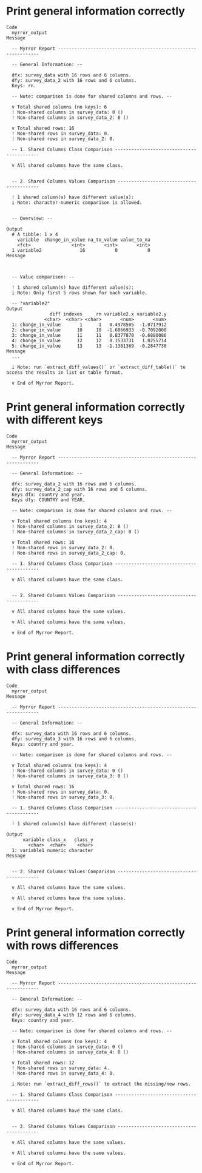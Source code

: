# Print general information correctly

    Code
      myrror_output
    Message
      
      -- Myrror Report ---------------------------------------------------------------
      
      -- General Information: --
      
      dfx: survey_data with 16 rows and 6 columns.
      dfy: survey_data_2 with 16 rows and 6 columns.
      Keys: rn.
      
      -- Note: comparison is done for shared columns and rows. --
      
      v Total shared columns (no keys): 6
      ! Non-shared columns in survey_data: 0 ()
      ! Non-shared columns in survey_data_2: 0 ()
      
      v Total shared rows: 16
      ! Non-shared rows in survey_data: 0.
      ! Non-shared rows in survey_data_2: 0.
      
      -- 1. Shared Columns Class Comparison ------------------------------------------
      
      v All shared columns have the same class.
      
      
      -- 2. Shared Columns Values Comparison -----------------------------------------
      
      ! 1 shared column(s) have different value(s):
      i Note: character-numeric comparison is allowed.
      
      
      -- Overview: --
      
    Output
      # A tibble: 1 x 4
        variable  change_in_value na_to_value value_to_na
        <fct>               <int>       <int>       <int>
      1 variable2              16           0           0
    Message
      
      
      
      -- Value comparison: --
      
      ! 1 shared column(s) have different value(s):
      i Note: Only first 5 rows shown for each variable.
      
      -- "variable2" 
    Output
                    diff indexes     rn variable2.x variable2.y
                  <char>  <char> <char>       <num>       <num>
      1: change_in_value       1      1   0.4978505  -1.0717912
      2: change_in_value      10     10  -1.6866933  -0.7092008
      3: change_in_value      11     11   0.8377870  -0.6880086
      4: change_in_value      12     12   0.1533731   1.0255714
      5: change_in_value      13     13  -1.1381369  -0.2847730
    Message
      ...
      
      i Note: run `extract_diff_values()` or `extract_diff_table()` to access the results in list or table format.
      
      v End of Myrror Report.

# Print general information correctly with different keys

    Code
      myrror_output
    Message
      
      -- Myrror Report ---------------------------------------------------------------
      
      -- General Information: --
      
      dfx: survey_data_2 with 16 rows and 6 columns.
      dfy: survey_data_2_cap with 16 rows and 6 columns.
      Keys dfx: country and year.
      Keys dfy: COUNTRY and YEAR.
      
      -- Note: comparison is done for shared columns and rows. --
      
      v Total shared columns (no keys): 4
      ! Non-shared columns in survey_data_2: 0 ()
      ! Non-shared columns in survey_data_2_cap: 0 ()
      
      v Total shared rows: 16
      ! Non-shared rows in survey_data_2: 0.
      ! Non-shared rows in survey_data_2_cap: 0.
      
      -- 1. Shared Columns Class Comparison ------------------------------------------
      
      v All shared columns have the same class.
      
      
      -- 2. Shared Columns Values Comparison -----------------------------------------
      
      v All shared columns have the same values.
      
      v All shared columns have the same values.
      
      v End of Myrror Report.

# Print general information correctly with class differences

    Code
      myrror_output
    Message
      
      -- Myrror Report ---------------------------------------------------------------
      
      -- General Information: --
      
      dfx: survey_data with 16 rows and 6 columns.
      dfy: survey_data_3 with 16 rows and 6 columns.
      Keys: country and year.
      
      -- Note: comparison is done for shared columns and rows. --
      
      v Total shared columns (no keys): 4
      ! Non-shared columns in survey_data: 0 ()
      ! Non-shared columns in survey_data_3: 0 ()
      
      v Total shared rows: 16
      ! Non-shared rows in survey_data: 0.
      ! Non-shared rows in survey_data_3: 0.
      
      -- 1. Shared Columns Class Comparison ------------------------------------------
      
      ! 1 shared column(s) have different classe(s):
      
    Output
          variable class_x   class_y
            <char>  <char>    <char>
      1: variable1 numeric character
    Message
      
      
      -- 2. Shared Columns Values Comparison -----------------------------------------
      
      v All shared columns have the same values.
      
      v All shared columns have the same values.
      
      v End of Myrror Report.

# Print general information correctly with rows differences

    Code
      myrror_output
    Message
      
      -- Myrror Report ---------------------------------------------------------------
      
      -- General Information: --
      
      dfx: survey_data with 16 rows and 6 columns.
      dfy: survey_data_4 with 12 rows and 6 columns.
      Keys: country and year.
      
      -- Note: comparison is done for shared columns and rows. --
      
      v Total shared columns (no keys): 4
      ! Non-shared columns in survey_data: 0 ()
      ! Non-shared columns in survey_data_4: 0 ()
      
      v Total shared rows: 12
      ! Non-shared rows in survey_data: 4.
      ! Non-shared rows in survey_data_4: 0.
      
      i Note: run `extract_diff_rows()` to extract the missing/new rows.
      
      -- 1. Shared Columns Class Comparison ------------------------------------------
      
      v All shared columns have the same class.
      
      
      -- 2. Shared Columns Values Comparison -----------------------------------------
      
      v All shared columns have the same values.
      
      v All shared columns have the same values.
      
      v End of Myrror Report.

